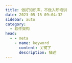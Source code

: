 ```yaml
---
title: 做好知识库，不做入职培训
date: 2023-05-15 09:04:32
sidebar: auto
category: 
  - 软件架构
head:
  - - meta
    - name: keyword
      content: 关键字
      description: 描述
---
```

